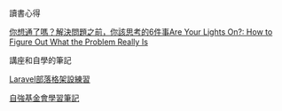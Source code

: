 讀書心得

[你想通了嗎？解決問題之前，你該思考的6件事Are Your Lights On?: How to Figure Out What the Problem Really Is]()

講座和自學的筆記  
  
[Laravel部落格架設練習](https://github.com/MrBearTW/somewhere/tree/master/laravel/blog)

[自強基金會學習筆記](https://github.com/MrBearTW/TCFST)